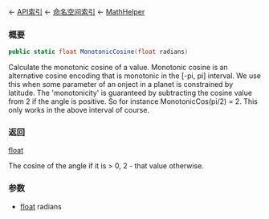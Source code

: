 ← [API索引](Api-Index) ← [命名空间索引](Namespace-Index) ← [MathHelper](VRageMath.MathHelper)

### 概要

```csharp
public static float MonotonicCosine(float radians)
```

Calculate the monotonic cosine of a value. Monotonic cosine is an alternative cosine encoding that is monotonic in the [-pi, pi] interval. We use this when some parameter of an onject in a planet is constrained by latitude. The 'monotonicity' is guaranteed by subtracting the cosine value from 2 if the angle is positive. So for instance MonotonicCos(pi/2) = 2. This only works in the above interval of course.

### 返回

[float](https://docs.microsoft.com/en-us/dotnet/api/System.Single?view=netframework-4.6)

The cosine of the angle if it is > 0, 2 - that value otherwise.

### 参数

* [float](https://docs.microsoft.com/en-us/dotnet/api/System.Single?view=netframework-4.6) radians
